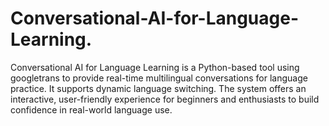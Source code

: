 # Conversational-AI-for-Language-Learning.
Conversational AI for Language Learning is a Python-based tool using googletrans to provide real-time multilingual conversations for language practice. It supports dynamic language switching. The system offers an interactive, user-friendly experience for beginners and enthusiasts to build confidence in real-world language use.
